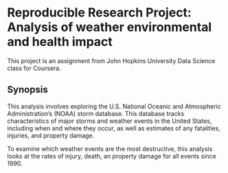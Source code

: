 # Reproducible Research Project: Analysis of weather environmental and health impact

This project is an assignment from John Hopkins University Data Science class for Coursera. 

## Synopsis

This analysis involves exploring the U.S. National Oceanic and Atmospheric Administration’s (NOAA) storm database. This database tracks characteristics of major storms and weather events in the United States, including when and where they occur, as well as estimates of any fatalities, injuries, and property damage.

To examine which weather events are the most destructive, this analysis looks at the rates of injury, death, an property damage for all events since 1990.
